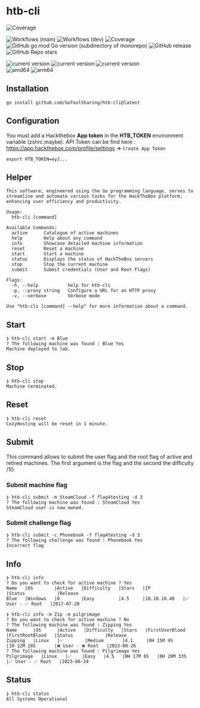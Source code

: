 # htb-cli
![Coverage](https://img.shields.io/badge/Coverage-39.5%25-yellow)

![Workflows (main)](https://github.com/GoToolSharing/htb-cli/actions/workflows/go.yml/badge.svg?branch=main)
![Workflows (dev)](https://github.com/GoToolSharing/htb-cli/actions/workflows/go.yml/badge.svg?branch=dev)
![Coverage](https://raw.githubusercontent.com/GoToolSharing/htb-cli/badges/.badges/main/coverage.svg)
![GitHub go.mod Go version (subdirectory of monorepo)](https://img.shields.io/github/go-mod/go-version/GoToolSharing/htb-cli)
![GitHub release](https://img.shields.io/github/v/release/GoToolSharing/htb-cli)
![GitHub Repo stars](https://img.shields.io/github/stars/GoToolSharing/htb-cli)

<div>
  <img alt="current version" src="https://img.shields.io/badge/linux-supported-success">
  <img alt="current version" src="https://img.shields.io/badge/windows-supported-success">
  <img alt="current version" src="https://img.shields.io/badge/mac-supported-success">
  <br>
  <img alt="amd64" src="https://img.shields.io/badge/amd64%20(x86__64)-supported-success">
  <img alt="arm64" src="https://img.shields.io/badge/arm64%20(aarch64)-supported-success">
</div>

## Installation

`go install github.com/GoToolSharing/htb-cli@latest`

## Configuration

You must add a Hackthebox **App token** in the **HTB_TOKEN** environment variable (zshrc maybe).
API Token can be find here : https://app.hackthebox.com/profile/settings => `Create App Token`

```
export HTB_TOKEN=eyJ...
```

## Helper

```
This software, engineered using the Go programming language, serves to streamline and automate various tasks for the HackTheBox platform, enhancing user efficiency and productivity.

Usage:
  htb-cli [command]

Available Commands:
  active      Catalogue of active machines
  help        Help about any command
  info        Showcase detailed machine information
  reset       Reset a machine
  start       Start a machine
  status      Displays the status of HackTheBox servers
  stop        Stop the current machine
  submit      Submit credentials (User and Root Flags)

Flags:
  -h, --help           help for htb-cli
  -p, --proxy string   Configure a URL for an HTTP proxy
  -v, --verbose        Verbose mode

Use "htb-cli [command] --help" for more information about a command.
```

## Start

```
❯ htb-cli start -m Blue
? The following machine was found : Blue Yes
Machine deployed to lab.
```

## Stop

```
❯ htb-cli stop
Machine terminated.
```

## Reset

```
❯ htb-cli reset
CozyHosting will be reset in 1 minute.
```

## Submit

This command allows to submit the user flag and the root flag of active and retired machines. The first argument is the flag and the second the difficulty /10.

### Submit machine flag
```
❯ htb-cli submit -m SteamCloud -f flag4testing -d 3
? The following machine was found : SteamCloud Yes
SteamCloud user is now owned.
```

### Submit challenge flag
```
❯ htb-cli submit -c Phonebook -f flag4testing -d 3
? The following challenge was found : Phonebook Yes
Incorrect flag
```

## Info

```
❯ htb-cli info
? Do you want to check for active machine ? Yes
Name   |OS        |Active   |Difficulty   |Stars   |IP            |Status            |Release
Blue   |Windows   |0        |Easy         |4.5     |10.10.10.40   |✅ User - ✅ Root   |2017-07-28
```

```
❯ htb-cli info -m Zip -m pilgrimage
? Do you want to check for active machine ? No
? The following machine was found : Zipping Yes
Name      |OS      |Active   |Difficulty   |Stars   |FirstUserBlood   |FirstRootBlood   |Status            |Release
Zipping   |Linux   |✅        |Medium       |4.1     |0H 15M 9S        |1H 12M 28S       |❌ User - ❌ Root   |2023-08-26
? The following machine was found : Pilgrimage Yes
Pilgrimage   |Linux   |✅    |Easy   |4.5   |0H 17M 0S   |0H 20M 33S   |✅ User - ✅ Root   |2023-06-24
```

## Status

```
❯ htb-cli status
All Systems Operational
```
